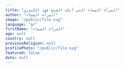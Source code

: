 ```yaml
---
title: "المرأة الصماء التي أبكت الشيخ فهد الكندري"
author: "المرأة الصماء"
image: "/public/file.svg"
language: "ar"
firstName: "المرأة الصماء"
age: null
country: null
previousReligion: null
profilePhoto: "/public/file.svg"
featured: false
date: null
---
```



